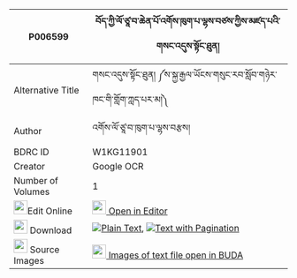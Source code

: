 |P006599|བོད་ཀྱི་ལོ་ཙཱ་བ་ཆེན་པོ་འགོས་ཁུག་པ་ལྷས་བཙས་ཀྱིས་མཛད་པའི་གསང་འདུས་སྟོང་ཐུན། 
| --- | --- 
|Alternative Title |གསང་འདུས་སྟོང་ཐུན། ༼ས་སྐྱ་རྒྱལ་ཡོངས་གསུང་རབ་སློབ་གཉེར་ཁང་གི་གློག་ཀླད་པར་མ།༽
|Author| འགོས་ལོ་ཙཱ་བ་ཁུག་པ་ལྷས་བརྩས།
|BDRC ID | W1KG11901
|Creator | Google OCR
|Number of Volumes| 1
|<img width="25" src="https://img.icons8.com/color/25/000000/edit-property.png">Edit Online| [<img width="25" src="https://avatars.githubusercontent.com/u/45091458?s=200&v=4"> Open in Editor](http://editor.openpecha.org/P006599)
|<img width="25" src="https://img.icons8.com/fluent/48/000000/download-2.png"/>  Download | [![](https://img.icons8.com/color/20/000000/txt.png)Plain Text](https://github.com/Openpecha/P006599/releases/download/v1/bo_kyi_lotsawa_chenpo_go_khukp_plain_P006599.zip), [![](https://img.icons8.com/color/20/000000/txt.png)Text with Pagination](https://github.com/Openpecha/P006599/releases/download/v1/bo_kyi_lotsawa_chenpo_go_khukp_pages_P006599.zip)
|<img width="25" src="https://img.icons8.com/plasticine/100/000000/pictures-folder.png"/>  Source Images | [<img width="25" src="https://library.bdrc.io/icons/BUDA-small.svg"> Images of text file open in BUDA](https://library.bdrc.io/show/bdr:W1KG11901)